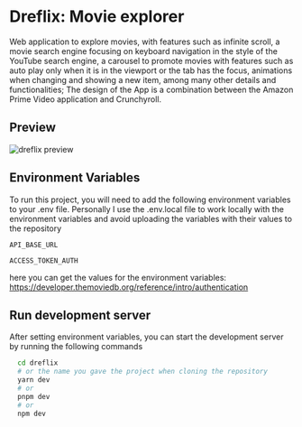 # Dreflix: Movie explorer

Web application to explore movies, with features such as infinite scroll, a movie search engine focusing on keyboard navigation in the style of the YouTube search engine, a carousel to promote movies with features such as auto play only when it is in the viewport or the tab has the focus, animations when changing and showing a new item, among many other details and functionalities; The design of the App is a combination between the Amazon Prime Video application and Crunchyroll.
## Preview

![dreflix preview](https://github.com/dresandev/dreflix/assets/79766563/06c74f3b-8034-4699-859c-83cd8deaa463)

## Environment Variables

To run this project, you will need to add the following environment variables to your .env file.
Personally I use the .env.local file to work locally with the environment variables and avoid uploading the variables with their values ​​to the repository

`API_BASE_URL`

`ACCESS_TOKEN_AUTH`

here you can get the values ​​for the environment variables: https://developer.themoviedb.org/reference/intro/authentication

## Run development server

After setting environment variables, you can start the development server by running the following commands

```bash
  cd dreflix
  # or the name you gave the project when cloning the repository
  yarn dev
  # or
  pnpm dev
  # or
  npm dev
```
